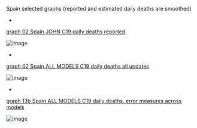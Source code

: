 Spain selected graphs (reported and estimated daily deaths are smoothed) 

*

[graph 02 Spain JOHN C19 daily deaths reported](https://github.com/pourmalek/CovidLongitudinal/blob/main/output/countries/Spain/graph%2002%20Spain%20JOHN%20C19%20daily%20deaths%20reported.pdf)

![image](https://github.com/pourmalek/CovidLongitudinal/assets/30849720/2e0446e5-9ccf-44ab-a75b-f65aea35b0e7)

*

[graph 02 Spain ALL MODELS C19 daily deaths all updates](https://github.com/pourmalek/CovidLongitudinal/blob/main/output/countries/Spain/graph%2002%20Spain%20ALL%20MODELS%20C19%20daily%20deaths%20all%20updates.pdf)

![image](https://github.com/pourmalek/CovidLongitudinal/assets/30849720/75509eee-56fe-4524-bd79-3505955ccaa2)

*

[graph 13b Spain ALL MODELS C19 daily deaths, error measures across models](https://github.com/pourmalek/CovidLongitudinal/blob/main/output/countries/Spain/graph%2013b%20Spain%20ALL%20MODELS%20C19%20daily%20deaths%2C%20error%20measures%20across%20models.pdf)

![image](https://github.com/pourmalek/CovidLongitudinal/assets/30849720/32c2bfdc-c1e4-4e09-a1a2-85e03d750421)
